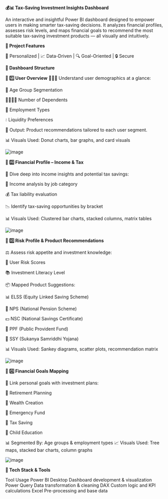 **💰📊 Tax-Saving Investment Insights Dashboard**

An interactive and insightful Power BI dashboard designed to empower users in making smarter tax-saving decisions. It analyzes financial profiles, assesses risk levels, and maps financial goals to recommend the most suitable tax-saving investment products — all visually and intuitively.

**🌟 Project Features**

🧠 Personalized | 📈 Data-Driven | 🔍 Goal-Oriented | 🔒 Secure

**📂 Dashboard Structure**

**🔹 1️⃣ User Overview**
🧑‍🤝‍🧑 Understand user demographics at a glance:

👥 Age Group Segmentation

👨‍👩‍👧‍👦 Number of Dependents

💼 Employment Types

💧 Liquidity Preferences

🎯 Output: Product recommendations tailored to each user segment.

📊 Visuals Used: Donut charts, bar graphs, and card visuals

![image](https://github.com/user-attachments/assets/f7c45ea7-c450-40e1-950f-b61b54d4fe10)

**🔹 2️⃣ Financial Profile – Income & Tax**

💸 Dive deep into income insights and potential tax savings:

💼 Income analysis by job category

💰 Tax liability evaluation

📉 Identify tax-saving opportunities by bracket

📊 Visuals Used: Clustered bar charts, stacked columns, matrix tables

![image](https://github.com/user-attachments/assets/3079aa4f-e573-4e25-996b-c1d7d5b0d3cc)

**🔹 3️⃣ Risk Profile & Product Recommendations**

⚖️ Assess risk appetite and investment knowledge:

🔢 User Risk Scores

📚 Investment Literacy Level

📦 Mapped Product Suggestions:

📊 ELSS (Equity Linked Saving Scheme)

🏦 NPS (National Pension Scheme)

💵 NSC (National Savings Certificate)

💸 PPF (Public Provident Fund)

👧 SSY (Sukanya Samriddhi Yojana)

📊 Visuals Used: Sankey diagrams, scatter plots, recommendation matrix

![image](https://github.com/user-attachments/assets/de99be3e-3de6-460e-a834-e9e18b4d8386)

**🔹 4️⃣ Financial Goals Mapping**

🎯 Link personal goals with investment plans:

👴 Retirement Planning

💼 Wealth Creation

🚨 Emergency Fund

🧾 Tax Saving

🧒 Child Education

📊 Segmented By: Age groups & employment types
📈 Visuals Used: Tree maps, stacked bar charts, column graphs

![image](https://github.com/user-attachments/assets/6c0a6048-5f9b-420e-a145-a07c08c4d8e9)


**🧰 Tech Stack & Tools**

Tool	Usage
Power BI Desktop	Dashboard development & visualization
Power Query	Data transformation & cleaning
DAX	Custom logic and KPI calculations
Excel	Pre-processing and base data


